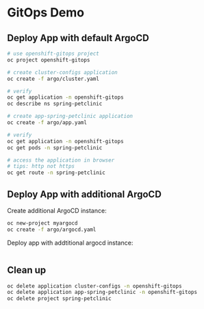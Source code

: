 # GitOps Demo

## Deploy App with default ArgoCD

```bash
# use openshift-gitops project
oc project openshift-gitops

# create cluster-configs application
oc create -f argo/cluster.yaml

# verify
oc get application -n openshift-gitops
oc describe ns spring-petclinic

# create app-spring-petclinic application
oc create -f argo/app.yaml

# verify
oc get application -n openshift-gitops
oc get pods -n spring-petclinic

# access the application in browser
# tips: http not https
oc get route -n spring-petclinic
```

## Deploy App with additional ArgoCD

Create additional ArgoCD instance:
```bash
oc new-project myargocd
oc create -f argo/argocd.yaml
```

Deploy app with addtitional argocd instance:
```bash

```



## Clean up
```bash
oc delete application cluster-configs -n openshift-gitops
oc delete application app-spring-petclinic -n openshift-gitops
oc delete project spring-petclinic
```
